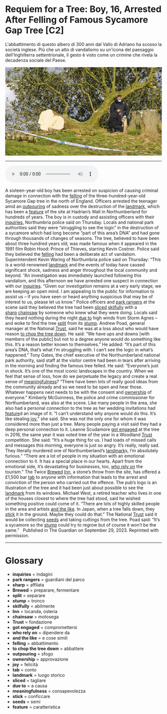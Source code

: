 # Requiem for a Tree: Boy, 16, Arrested After Felling of Famous Sycamore Gap Tree   [C2]

L'abbattimento di questo albero di 300 anni dal Vallo di Adriano ha scosso la società inglese. Più che un atto di vandalismo su un'icona del paesaggio dell'Inghilterra settentrionale, il gesto è visto come un crimine che rivela la decadenza sociale del Paese.

![](Requiem%20for%20a%20Tree%20Boy,%2016,%20Arrested%20After%20Felling%20of%20Famous%20Sycamore%20Gap%20Tree.jpg)

--------------

<div>
<audio controls autoplay>
    <source src="https:/raw.githubusercontent.com/dartie/speakup/main/2023-12/Requiem%20for%20a%20Tree%20Boy,%2016,%20Arrested%20After%20Felling%20of%20Famous%20Sycamore%20Gap%20Tree.mp3" type="audio/mpeg">
</audio>
</div>


A sixteen-year-old boy has been arrested on suspicion of causing criminal damage in connection with the [felling](## "abbattimento") of the three-hundred-year-old Sycamore Gap tree in the north of England.
Officers arrested the teenager amid an [outpouring](## "sfogo") of sadness over the destruction of the [landmark](## "luogo storico"), which has been a [feature](## "caratteristica") of the site at Hadrian’s Wall in Northumberland for hundreds of years. The boy is in custody and assisting officers with their [inquiries](## "indagini"), Northumbria police said on Thursday.
Locals and national park authorities said they were “struggling to see the logic” in the destruction of a sycamore which had long become “part of this area’s DNA” and had gone through thousands of changes of seasons.
The tree, believed to have been about three hundred years old, was made famous when it appeared in the 1991 film Robin Hood: Prince of Thieves, starring Kevin Costner.
Police said they believed the [felling](## "abbattimento") had been a deliberate act of vandalism.
Superintendent Kevin Waring of Northumbria police said on Thursday: “This is a world-renowned [landmark](## "luogo storico") and the events of today have caused significant shock, sadness and anger throughout the local community and beyond.
“An investigation was immediately launched following this vandalism, and this afternoon we have arrested one suspect in connection with our [inquiries](## "indagini").
“Given our investigation remains at a very early stage, we are keeping an open mind. I am appealing to the public for information to assist us – if you have seen or heard anything suspicious that may be of interest to us, please let us know.”
Police officers and [park rangers](## "guardiani del parco") at the scene said they believed the tree had been [sliced](## "tagliare") [skilfully](## "abilmente") with a [sharp](## "affilata") [chainsaw](## "motosega") by someone who knew what they were doing.
Locals said they heard nothing during the night [due to](## "a causa") high winds from Storm Agnes – and woke to find the tree [split](## "separare") from its [stump](## "tronco").
Andrew Poad, general manager at the National [Trust](## "fondazione"), said he was at a loss about who would have reason [to chop the tree down](## "abbattere").
He said: “We have ups and downs [with members of the public] but not to a degree anyone would do something like this. It’s a reason better known to themselves.”
He added: “It’s part of this area’s DNA, that’s what I’m struggling with. I can’t see the logic in what’s happened.”
Tony Gates, the chief executive of the Northumberland national park authority, said staff at the visitor centre had been in tears after arriving in the morning and finding the famous tree felled.
He said: “Everyone’s just in shock. It’s one of the most iconic landscapes in the country. When we feel that sense of loss, how do we perpetuate the legacy and create a real sense of [meaningfulness](## "consapevolezza")?
“There have been lots of really good ideas from the community already and so we need to be open and hear those. Whatever happens next needs to be with the consent and [ownership](## "approvazione") of everyone.”
Kimberly McGuinness, the police and crime commissioner for Northumberland, was also at the scene. Like many people in the area, she also had a personal connection to the tree as her wedding invitations had [feature](## "caratteristica")d an image of it.
“I can’t understand why anyone would do this. It’s like stealing [joy](## "felicità"),” she said.
She was not the only one for whom it was considered more than just a tree. Many people paying a visit said they had a deep personal connection to it.
Leanne Scudamore [got engaged](## "compromettersi") at the tree in 2016, the same year it was voted tree of the year in a Woodland [Trust](## "fondazione") competition.
She said: “It’s a huge thing for us. I had loads of missed calls and messages this morning, everyone is just so angry. It’s really, really sad. They literally murdered one of Northumberland’s [landmark](## "luogo storico")s, I’m absolutely furious.”
“There are a lot of people in my situation with an emotional connection to it. It has a special place in our hearts. Apart from the emotional side, it’s devastating for businesses, too, [who rely on](## "dipendere da") the tourism.”
The Twice [Brewed](## "preparare, fermentare") [Inn](## "locanda, osteria"), a stone’s throw from the site, has offered a £1,500 bar [tab](## "conto") to anyone with information that leads to the arrest and conviction of the person who carried out the offence. The pub’s logo is an illustration of the tree and it had been just about possible to see the [landmark](## "luogo storico") from its windows.
Michael West, a retired teacher who lives in one of the houses closest to where the tree had stood, said he wished something positive could come of it.
“There are lots of highly skilled people in the area and artists [and the like](## "e cose simili"). In Japan, when a tree falls down, they [stick](## "conficcare") it in the ground. Maybe they could do that.”
The National [Trust](## "fondazione") said it would be collecting [seeds](## "semi") and taking cuttings from the tree. Poad said: “It’s a sycamore so the [stump](## "tronco") could try to regrow but of course it won’t be the same.”  
Published in The Guardian on September 29, 2023. Reprinted with permission. 

--------------

<div style = "display:block; clear:both; page-break-after:always;"></div>

# Glossary
* **inquiries** = indagini
* **park rangers** = guardiani del parco
* **sharp** = affilata
* **Brewed** = preparare, fermentare
* **split** = separare
* **stump** = tronco
* **skilfully** = abilmente
* **Inn** = locanda, osteria
* **chainsaw** = motosega
* **Trust** = fondazione
* **got engaged** = compromettersi
* **who rely on** = dipendere da
* **and the like** = e cose simili
* **felling** = abbattimento
* **to chop the tree down** = abbattere
* **outpouring** = sfogo
* **ownership** = approvazione
* **joy** = felicità
* **tab** = conto
* **landmark** = luogo storico
* **sliced** = tagliare
* **due to** = a causa
* **meaningfulness** = consapevolezza
* **stick** = conficcare
* **seeds** = semi
* **feature** = caratteristica
